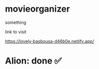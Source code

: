 # movieorganizer
something


link to visit

https://lovely-basbousa-d46b0e.netlify.app/
# Alion: done ✅
